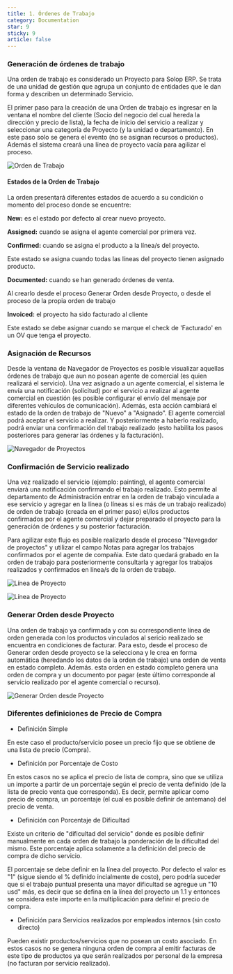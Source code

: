```yaml
---
title: 1. Órdenes de Trabajo
category: Documentation
star: 9
sticky: 9
article: false
---
```


### Generación de órdenes de trabajo

Una orden de trabajo es considerado un Proyecto para Solop ERP.
Se trata de una unidad de gestión que agrupa un conjunto de entidades que le dan forma y describen un determinado Servicio.

El primer paso para la creación de una Orden de trabajo es ingresar en la ventana el nombre del cliente (Socio del negocio del cual hereda la dirección y precio de lista), la fecha de inicio del servicio a realizar y seleccionar una categoría de Proyecto (y la unidad o departamento).
En este paso solo se genera el evento (no se asignan recursos o productos). Además el sistema creará una línea de proyecto vacía para agilizar el proceso.

![Orden de Trabajo](/assets/img/docs/field-services-management/fis-services2.png)

#### Estados de la Orden de Trabajo

La orden presentará diferentes estados de acuerdo a su condición o momento del proceso donde se encuentre:

**New:** es el estado por defecto al crear nuevo proyecto.

**Assigned:** cuando se asigna el agente comercial por primera vez.

**Confirmed:** cuando se asigna el producto a la línea/s del proyecto.

Este estado se asigna cuando todas las líneas del proyecto tienen asignado producto.

**Documented:** cuando se han generado órdenes de venta.

Al crearlo desde el proceso Generar Orden desde Proyecto, o desde el proceso de la propia orden de trabajo

**Invoiced:** el proyecto ha sido facturado al cliente

Este estado se debe asignar cuando se marque el check de 'Facturado' en un OV que tenga el proyecto.

### Asignación de Recursos

Desde la ventana de Navegador de Proyectos es posible visualizar aquellas órdenes de trabajo que aun no posean agente de comercial (es quien realizará el servicio).
Una vez asignado a un agente comercial, el sistema le envía una notificación (solicitud) por el servicio a realizar al agente comercial en cuestión (es posible configurar el envío del mensaje por diferentes vehículos de comunicación). Además, esta acción cambiará el estado de la orden de trabajo de "Nuevo" a "Asignado".
El agente comercial podrá aceptar el servicio a realizar. Y posteriormente a haberlo realizado, podrá enviar una confirmación del trabajo realizado (esto habilita los pasos posteriores para generar las órdenes y la facturación).

![Navegador de Proyectos](/assets/img/docs/field-services-management/fis-services3.png)

### Confirmación de Servicio realizado

Una vez realizado el servicio (ejemplo: painting), el agente comercial enviará una notificación confirmando el trabajo realizado.
Esto permite al departamento de Administración entrar en la orden de trabajo vinculada a ese servicio y agregar en la línea (o líneas si es más de un trabajo realizado) de orden de trabajo (creada en el primer paso) el/los productos confirmados por el agente comercial y dejar preparado el proyecto para la generación de órdenes y su posterior facturación.

Para agilizar este flujo es posible realizarlo desde el proceso "Navegador de proyectos" y utilizar el campo Notas para agregar los trabajos confirmados por el agente de compañia. Este dato quedará grabado en la orden de trabajo para posteriormente consultarla y agregar los trabajos realizados y confirmados en línea/s de la orden de trabajo.

![Línea de Proyecto](/assets/img/docs/field-services-management/fis-services4.png)

![Línea de Proyecto](/assets/img/docs/field-services-management/fis-services10.png)

### Generar Orden desde Proyecto

Una orden de trabajo ya confirmada y con su correspondiente línea de orden generada con los productos vinculados al sericio realizado se encuentra en condiciones de facturar.
Para esto, desde el proceso de Generar orden desde proyecto se la selecciona y le crea en forma automática (heredando los datos de la orden de trabajo) una orden de venta en estado completo. Además. esta orden en estado completo genera una orden de compra y un documento por pagar (este último corresponde al servicio realizado por el agente comercial o recurso).

![Generar Orden desde Proyecto](/assets/img/docs/field-services-management/fis-services5.png)

### Diferentes definiciones de Precio de Compra

* Definición Simple

En este caso el producto/servicio posee un precio fijo que se obtiene de una lista de precio (Compra).

* Definición por Porcentaje de Costo

En estos casos no se aplica el precio de lista de compra, sino que se utiliza un importe a partir de un porcentaje según el precio de venta definido (de la lista de precio venta que corresponda). Es decir, permite aplicar como precio de compra, un porcentaje (el cual es posible definir de antemano) del precio de venta.

* Definición con Porcentaje de Dificultad

Existe un criterio de "dificultad del servicio" donde es posible definir manualmente en cada orden de trabajo la ponderación de la dificultad del mismo. Este porcentaje aplica solamente a la definición del precio de compra de dicho servicio.

El porcentaje se debe definir en la línea del proyecto. 
Por defecto el valor es "1" (sigue siendo el % definido incialmente de costo), pero podría suceder que si el trabajo puntual presenta una mayor dificultad se agregue un "10 usd" más, es decir que se defina en la línea del proyecto un 1.1 y entonces se considera este importe en la multiplicación para definir el precio de compra.

* Definición para Servicios realizados por empleados internos (sin costo directo)

Pueden existir productos/servicios que no posean un costo asociado. En estos casos no se genera ninguna orden de compra al emitir facturas de este tipo de productos ya que serán realizados por personal de la empresa (no facturan por servicio realizado).
